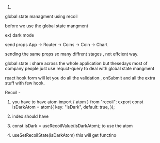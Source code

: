 1. 

global state managment 
using recoil 

before we use the global state mangment 

ex) dark mode

send props App -> Router -> Coins -> Coin -> Chart 

sending the same props  so many diffrent stages , not effcient way.

global state :  share across the whole application 
but thesedays most of company people just use requct-query to deal with global state mangment


react hook form 
will let you do all the validation , onSubmit and all the extra stuff with few 
hook.



Recoil -

1. you have to have atom
import { atom } from "recoil";
export const isDarkAtom = atom({
  key: "isDark",
  default: true,
});


2. index should have 
    <RecoilRoot>


3.  const isDark = useRecoilValue(isDarkAtom);
to use the atom


4. useSetRecoilState(isDarkAtom)
this will get functino 
